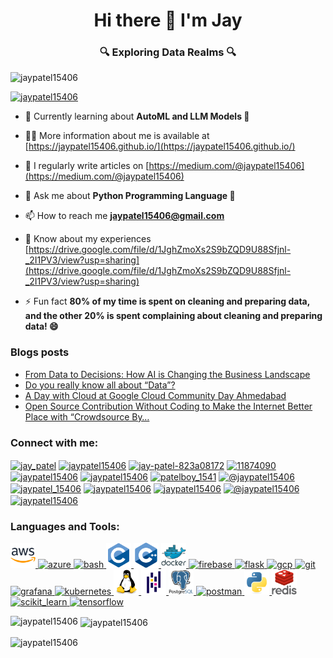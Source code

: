 <h1 align="center">Hi there 👋 I'm Jay</h1>
<h3 align="center">🔍 Exploring Data Realms 🔍</h3>

<p align="left"> <img src="https://komarev.com/ghpvc/?username=jaypatel15406&label=Profile%20views&color=0e75b6&style=flat" alt="jaypatel15406" /> </p>

<p align="left"> <a href="https://twitter.com/jaypatel15406" target="blank"><img src="https://img.shields.io/twitter/follow/jaypatel15406?logo=twitter&style=for-the-badge" alt="jaypatel15406" /></a> </p>

- 🌱 Currently learning about **AutoML and LLM Models 🤖**

- 👨‍💻 More information about me is available at [https://jaypatel15406.github.io/](https://jaypatel15406.github.io/)

- 📝 I regularly write articles on [https://medium.com/@jaypatel15406](https://medium.com/@jaypatel15406)

- 💬 Ask me about **Python Programming Language 🐍**

- 📫 How to reach me **jaypatel15406@gmail.com**

- 📄 Know about my experiences [https://drive.google.com/file/d/1JghZmoXs2S9bZQD9U88Sfjnl-_2I1PV3/view?usp=sharing](https://drive.google.com/file/d/1JghZmoXs2S9bZQD9U88Sfjnl-_2I1PV3/view?usp=sharing)

- ⚡ Fun fact **80% of my time is spent on cleaning and preparing data, and the other 20% is spent complaining about cleaning and preparing data! 😄**

### Blogs posts
<!-- BLOG-POST-LIST:START -->
- [From Data to Decisions: How AI is Changing the Business Landscape](https://jaypatel15406.medium.com/from-data-to-decisions-how-ai-is-changing-the-business-landscape-167c3c1f8a1d?source=rss-c5e8d69bc0a8------2)
- [Do you really know all about “Data”?](https://jaypatel15406.medium.com/do-you-really-know-all-about-data-79fec911ec63?source=rss-c5e8d69bc0a8------2)
- [A Day with Cloud at Google Cloud Community Day Ahmedabad](https://jaypatel15406.medium.com/a-day-with-cloud-at-google-cloud-community-day-ahmedabad-1409ca38ee3e?source=rss-c5e8d69bc0a8------2)
- [Open Source Contribution Without Coding to Make the Internet Better Place with “Crowdsource By…](https://jaypatel15406.medium.com/open-source-contribution-without-coding-to-make-the-internet-better-place-with-crowdsource-by-85b8b7c08d6e?source=rss-c5e8d69bc0a8------2)
<!-- BLOG-POST-LIST:END -->

<h3 align="left">Connect with me:</h3>
<p align="left">
<a href="https://codepen.io/jay_patel" target="blank"><img align="center" src="https://raw.githubusercontent.com/rahuldkjain/github-profile-readme-generator/master/src/images/icons/Social/codepen.svg" alt="jay_patel" height="30" width="40" /></a>
<a href="https://twitter.com/jaypatel15406" target="blank"><img align="center" src="https://raw.githubusercontent.com/rahuldkjain/github-profile-readme-generator/master/src/images/icons/Social/twitter.svg" alt="jaypatel15406" height="30" width="40" /></a>
<a href="https://linkedin.com/in/jay-patel-823a08172" target="blank"><img align="center" src="https://raw.githubusercontent.com/rahuldkjain/github-profile-readme-generator/master/src/images/icons/Social/linked-in-alt.svg" alt="jay-patel-823a08172" height="30" width="40" /></a>
<a href="https://stackoverflow.com/users/11874090" target="blank"><img align="center" src="https://raw.githubusercontent.com/rahuldkjain/github-profile-readme-generator/master/src/images/icons/Social/stack-overflow.svg" alt="11874090" height="30" width="40" /></a>
<a href="https://kaggle.com/jaypatel15406" target="blank"><img align="center" src="https://raw.githubusercontent.com/rahuldkjain/github-profile-readme-generator/master/src/images/icons/Social/kaggle.svg" alt="jaypatel15406" height="30" width="40" /></a>
<a href="https://fb.com/jaypatel15406" target="blank"><img align="center" src="https://raw.githubusercontent.com/rahuldkjain/github-profile-readme-generator/master/src/images/icons/Social/facebook.svg" alt="jaypatel15406" height="30" width="40" /></a>
<a href="https://instagram.com/patelboy_1541" target="blank"><img align="center" src="https://raw.githubusercontent.com/rahuldkjain/github-profile-readme-generator/master/src/images/icons/Social/instagram.svg" alt="patelboy_1541" height="30" width="40" /></a>
<a href="https://medium.com/@jaypatel15406" target="blank"><img align="center" src="https://raw.githubusercontent.com/rahuldkjain/github-profile-readme-generator/master/src/images/icons/Social/medium.svg" alt="@jaypatel15406" height="30" width="40" /></a>
<a href="https://www.codechef.com/users/jaypatel_15406" target="blank"><img align="center" src="https://cdn.jsdelivr.net/npm/simple-icons@3.1.0/icons/codechef.svg" alt="jaypatel_15406" height="30" width="40" /></a>
<a href="https://www.hackerrank.com/jaypatel15406" target="blank"><img align="center" src="https://raw.githubusercontent.com/rahuldkjain/github-profile-readme-generator/master/src/images/icons/Social/hackerrank.svg" alt="jaypatel15406" height="30" width="40" /></a>
<a href="https://codeforces.com/profile/jaypatel15406" target="blank"><img align="center" src="https://raw.githubusercontent.com/rahuldkjain/github-profile-readme-generator/master/src/images/icons/Social/codeforces.svg" alt="jaypatel15406" height="30" width="40" /></a>
<a href="https://www.hackerearth.com/@jaypatel15406" target="blank"><img align="center" src="https://raw.githubusercontent.com/rahuldkjain/github-profile-readme-generator/master/src/images/icons/Social/hackerearth.svg" alt="@jaypatel15406" height="30" width="40" /></a>
<a href="https://discord.gg/jaypatel15406" target="blank"><img align="center" src="https://raw.githubusercontent.com/rahuldkjain/github-profile-readme-generator/master/src/images/icons/Social/discord.svg" alt="jaypatel15406" height="30" width="40" /></a>
</p>

<h3 align="left">Languages and Tools:</h3>
<p align="left"> <a href="https://aws.amazon.com" target="_blank" rel="noreferrer"> <img src="https://raw.githubusercontent.com/devicons/devicon/master/icons/amazonwebservices/amazonwebservices-original-wordmark.svg" alt="aws" width="40" height="40"/> </a> <a href="https://azure.microsoft.com/en-in/" target="_blank" rel="noreferrer"> <img src="https://www.vectorlogo.zone/logos/microsoft_azure/microsoft_azure-icon.svg" alt="azure" width="40" height="40"/> </a> <a href="https://www.gnu.org/software/bash/" target="_blank" rel="noreferrer"> <img src="https://www.vectorlogo.zone/logos/gnu_bash/gnu_bash-icon.svg" alt="bash" width="40" height="40"/> </a> <a href="https://www.cprogramming.com/" target="_blank" rel="noreferrer"> <img src="https://raw.githubusercontent.com/devicons/devicon/master/icons/c/c-original.svg" alt="c" width="40" height="40"/> </a> <a href="https://www.w3schools.com/cpp/" target="_blank" rel="noreferrer"> <img src="https://raw.githubusercontent.com/devicons/devicon/master/icons/cplusplus/cplusplus-original.svg" alt="cplusplus" width="40" height="40"/> </a> <a href="https://www.docker.com/" target="_blank" rel="noreferrer"> <img src="https://raw.githubusercontent.com/devicons/devicon/master/icons/docker/docker-original-wordmark.svg" alt="docker" width="40" height="40"/> </a> <a href="https://firebase.google.com/" target="_blank" rel="noreferrer"> <img src="https://www.vectorlogo.zone/logos/firebase/firebase-icon.svg" alt="firebase" width="40" height="40"/> </a> <a href="https://flask.palletsprojects.com/" target="_blank" rel="noreferrer"> <img src="https://www.vectorlogo.zone/logos/pocoo_flask/pocoo_flask-icon.svg" alt="flask" width="40" height="40"/> </a> <a href="https://cloud.google.com" target="_blank" rel="noreferrer"> <img src="https://www.vectorlogo.zone/logos/google_cloud/google_cloud-icon.svg" alt="gcp" width="40" height="40"/> </a> <a href="https://git-scm.com/" target="_blank" rel="noreferrer"> <img src="https://www.vectorlogo.zone/logos/git-scm/git-scm-icon.svg" alt="git" width="40" height="40"/> </a> <a href="https://grafana.com" target="_blank" rel="noreferrer"> <img src="https://www.vectorlogo.zone/logos/grafana/grafana-icon.svg" alt="grafana" width="40" height="40"/> </a> <a href="https://kubernetes.io" target="_blank" rel="noreferrer"> <img src="https://www.vectorlogo.zone/logos/kubernetes/kubernetes-icon.svg" alt="kubernetes" width="40" height="40"/> </a> <a href="https://www.linux.org/" target="_blank" rel="noreferrer"> <img src="https://raw.githubusercontent.com/devicons/devicon/master/icons/linux/linux-original.svg" alt="linux" width="40" height="40"/> </a> <a href="https://pandas.pydata.org/" target="_blank" rel="noreferrer"> <img src="https://raw.githubusercontent.com/devicons/devicon/2ae2a900d2f041da66e950e4d48052658d850630/icons/pandas/pandas-original.svg" alt="pandas" width="40" height="40"/> </a> <a href="https://www.postgresql.org" target="_blank" rel="noreferrer"> <img src="https://raw.githubusercontent.com/devicons/devicon/master/icons/postgresql/postgresql-original-wordmark.svg" alt="postgresql" width="40" height="40"/> </a> <a href="https://postman.com" target="_blank" rel="noreferrer"> <img src="https://www.vectorlogo.zone/logos/getpostman/getpostman-icon.svg" alt="postman" width="40" height="40"/> </a> <a href="https://www.python.org" target="_blank" rel="noreferrer"> <img src="https://raw.githubusercontent.com/devicons/devicon/master/icons/python/python-original.svg" alt="python" width="40" height="40"/> </a> <a href="https://redis.io" target="_blank" rel="noreferrer"> <img src="https://raw.githubusercontent.com/devicons/devicon/master/icons/redis/redis-original-wordmark.svg" alt="redis" width="40" height="40"/> </a> <a href="https://scikit-learn.org/" target="_blank" rel="noreferrer"> <img src="https://upload.wikimedia.org/wikipedia/commons/0/05/Scikit_learn_logo_small.svg" alt="scikit_learn" width="40" height="40"/> </a> <a href="https://www.tensorflow.org" target="_blank" rel="noreferrer"> <img src="https://www.vectorlogo.zone/logos/tensorflow/tensorflow-icon.svg" alt="tensorflow" width="40" height="40"/> </a> </p>

<p><img align="left" src="https://github-readme-stats.vercel.app/api/top-langs?username=jaypatel15406&show_icons=true&locale=en&layout=compact" alt="jaypatel15406" /></p>

<p>&nbsp;<img align="center" src="https://github-readme-stats.vercel.app/api?username=jaypatel15406&show_icons=true&locale=en" alt="jaypatel15406" /></p>

<p><img align="center" src="https://github-readme-streak-stats.herokuapp.com/?user=jaypatel15406&" alt="jaypatel15406" /></p>

